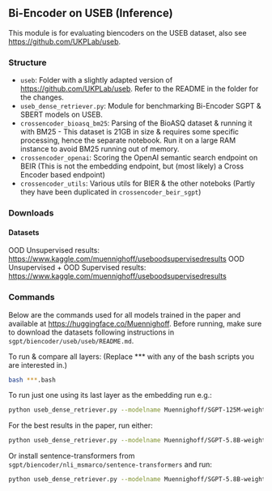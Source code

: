 ## Bi-Encoder on USEB (Inference)

This module is for evaluating biencoders on the USEB dataset, also see https://github.com/UKPLab/useb.


### Structure

- `useb`: Folder with a slightly adapted version of https://github.com/UKPLab/useb. Refer to the README in the folder for the changes.
- `useb_dense_retriever.py`: Module for benchmarking Bi-Encoder SGPT & SBERT models on USEB.
- `crossencoder_bioasq_bm25`: Parsing of the BioASQ dataset & running it with BM25 - This dataset is 21GB in size & requires some specific processing, hence the separate notebook. Run it on a large RAM instance to avoid BM25 running out of memory.
- `crossencoder_openai`: Scoring the OpenAI semantic search endpoint on BEIR (This is not the embedding endpoint, but (most likely) a Cross Encoder based endpoint)
- `crossencoder_utils`: Various utils for BIER & the other noteboks (Partly they have been duplicated in `crossencoder_beir_sgpt`)


### Downloads

#### Datasets

OOD Unsupervised results: https://www.kaggle.com/muennighoff/useboodsupervisedresults
OOD Unsupervised + OOD Supervised results: https://www.kaggle.com/muennighoff/useboodsupervisedresults

### Commands

Below are the commands used for all models trained in the paper and available at https://huggingface.co/Muennighoff. Before running, make sure to download the datasets following instructions in `sgpt/biencoder/useb/useb/README.md`.

To run & compare all layers:
(Replace *** with any of the bash scripts you are interested in.)

```bash
bash ***.bash
```

To run just one using its last layer as the embedding run e.g.:

```bash
python useb_dense_retriever.py --modelname Muennighoff/SGPT-125M-weightedmean-nli --method weightedmean
```

For the best results in the paper, run either:

```bash
python useb_dense_retriever.py --modelname Muennighoff/SGPT-5.8B-weightedmean-nli-bitfit --method weightedmean
```

Or install sentence-transformers from `sgpt/biencoder/nli_msmarco/sentence-transformers` and run:

```bash
python useb_dense_retriever.py --modelname Muennighoff/SGPT-5.8B-weightedmean-nli-bitfit --usest --method weightedmean
```

